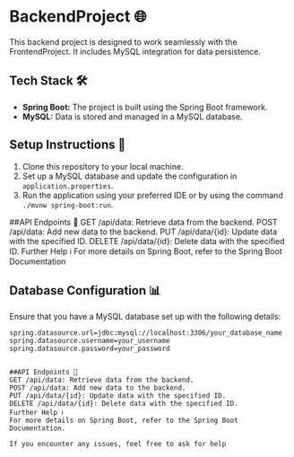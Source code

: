 
# BackendProject 🌐

This backend project is designed to work seamlessly with the FrontendProject. It includes MySQL integration for data persistence.

## Tech Stack 🛠️

- **Spring Boot:** The project is built using the Spring Boot framework.
- **MySQL:** Data is stored and managed in a MySQL database.

## Setup Instructions 🚀

1. Clone this repository to your local machine.
2. Set up a MySQL database and update the configuration in `application.properties`.
3. Run the application using your preferred IDE or by using the command `./mvnw spring-boot:run`.

##API Endpoints 🚀
GET /api/data: Retrieve data from the backend.
POST /api/data: Add new data to the backend.
PUT /api/data/{id}: Update data with the specified ID.
DELETE /api/data/{id}: Delete data with the specified ID.
Further Help ℹ️
For more details on Spring Boot, refer to the Spring Boot Documentation

## Database Configuration 📊

Ensure that you have a MySQL database set up with the following details:

```properties
spring.datasource.url=jdbc:mysql://localhost:3306/your_database_name
spring.datasource.username=your_username
spring.datasource.password=your_password


##API Endpoints 🚀
GET /api/data: Retrieve data from the backend.
POST /api/data: Add new data to the backend.
PUT /api/data/{id}: Update data with the specified ID.
DELETE /api/data/{id}: Delete data with the specified ID.
Further Help ℹ️
For more details on Spring Boot, refer to the Spring Boot Documentation.

If you encounter any issues, feel free to ask for help
